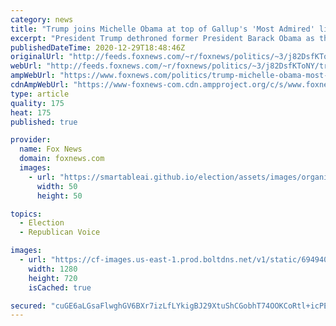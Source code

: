 ```yaml
---
category: news
title: "Trump joins Michelle Obama at top of Gallup's 'Most Admired' lists"
excerpt: "President Trump dethroned former President Barack Obama as the most admired man in 2020, while Obama's wife, Michelle Obama, was named most admired woman for the third year in a row."
publishedDateTime: 2020-12-29T18:48:46Z
originalUrl: "http://feeds.foxnews.com/~r/foxnews/politics/~3/j82DsfKToNY/trump-michelle-obama-most-admired-man-and-woman-2020-poll"
webUrl: "http://feeds.foxnews.com/~r/foxnews/politics/~3/j82DsfKToNY/trump-michelle-obama-most-admired-man-and-woman-2020-poll"
ampWebUrl: "https://www.foxnews.com/politics/trump-michelle-obama-most-admired-man-and-woman-2020-poll.amp"
cdnAmpWebUrl: "https://www-foxnews-com.cdn.ampproject.org/c/s/www.foxnews.com/politics/trump-michelle-obama-most-admired-man-and-woman-2020-poll.amp"
type: article
quality: 175
heat: 175
published: true

provider:
  name: Fox News
  domain: foxnews.com
  images:
    - url: "https://smartableai.github.io/election/assets/images/organizations/foxnews.com-50x50.jpg"
      width: 50
      height: 50

topics:
  - Election
  - Republican Voice

images:
  - url: "https://cf-images.us-east-1.prod.boltdns.net/v1/static/694940094001/f8daa921-8009-4260-80a6-e2bd33f611bc/bc19624d-2c91-4762-8a1b-d09bc9c7f7ac/1280x720/match/image.jpg"
    width: 1280
    height: 720
    isCached: true

secured: "cuGE6aLGsaFlwghGV6BXr7izLfLYkigBJ29XtuShCGobhT74OOKCoRtl+icPEdGWSUI+GDQKrktlWoNt6yqkiTx0bz0ootawi65jw6h+STwgakIW+WRgB+zCPWrheOwp53OGZbDNBDhmjvSw3ECHOZ/bMeEMrhCTf9j+9hyVDRzcxaeo/tbUg1IAXAkJUJvYlRmuF0db/TGmOaAFXV6PtaBGOlD/z0AY7JsSOAgzu+80LIQCHSZBj/XBIBcgl4nd2wL0La115XKKHKSr2K3ug3pu5G4af15ZLvhuaxWm8K1fiKHKwnzeA87N2a6REff+tJd1DKkpyoUIGSBSzwWhKhfOTpYEebv85UoGqu+dqXU=;JuX6hV8IMvuw9jWBLnFciQ=="
---
```


